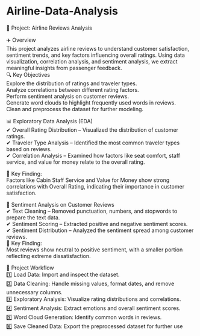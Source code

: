# Airline-Data-Analysis
📌 Project: Airline Reviews Analysis
<br>

✈️ Overview
<br>
This project analyzes airline reviews to understand customer satisfaction, sentiment trends, and key factors influencing overall ratings. Using data visualization, correlation analysis, and sentiment analysis, we extract meaningful insights from passenger feedback.
<br>
🔍 Key Objectives
<br>
Explore the distribution of ratings and traveler types.<br>
Analyze correlations between different rating factors.<br>
Perform sentiment analysis on customer reviews.<br>
Generate word clouds to highlight frequently used words in reviews.<br>
Clean and preprocess the dataset for further modeling.
<br>

📊 Exploratory Data Analysis (EDA)
<br>
✔ Overall Rating Distribution – Visualized the distribution of customer ratings.<br>
✔ Traveler Type Analysis – Identified the most common traveler types based on reviews.<br>
✔ Correlation Analysis – Examined how factors like seat comfort, staff service, and value for money relate to the overall rating.<br>

📌 Key Finding:
<br>
Factors like Cabin Staff Service and Value for Money show strong correlations with Overall Rating, indicating their importance in customer satisfaction.
<br>

💬 Sentiment Analysis on Customer Reviews<br>
✔ Text Cleaning – Removed punctuation, numbers, and stopwords to prepare the text data.<br>
✔ Sentiment Scoring – Extracted positive and negative sentiment scores.<br>
✔ Sentiment Distribution – Analyzed the sentiment spread among customer reviews.
<br>
📌 Key Finding:<br> 
Most reviews show neutral to positive sentiment, with a smaller portion reflecting extreme dissatisfaction.
<br>

📂 Project Workflow
<br>
1️⃣ Load Data: Import and inspect the dataset.<br>
2️⃣ Data Cleaning: Handle missing values, format dates, and remove unnecessary columns.<br>
3️⃣ Exploratory Analysis: Visualize rating distributions and correlations.<br>
4️⃣ Sentiment Analysis: Extract emotions and overall sentiment scores.<br>
5️⃣ Word Cloud Generation: Identify common words in reviews.<br>
6️⃣ Save Cleaned Data: Export the preprocessed dataset for further use


